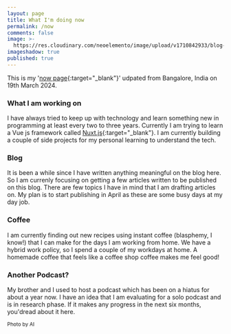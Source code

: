 ```yaml
---
layout: page
title: What I'm doing now
permalink: /now
comments: false
image: >-
  https://res.cloudinary.com/neoelemento/image/upload/v1710842933/blog-images/workspace_vp.jpg
imageshadow: true
published: true
---
```


This is my '[now page](https://nownownow.com/about){:target="_blank"}' udpated from Bangalore, India on 19th March 2024.

### What I am working on

I have always tried to keep up with technology and learn something new in programming at least every two to three years. Currently I am trying to learn a Vue js framework called [Nuxt.js](https://nuxt.com/){:target="_blank"}. I am currently building a couple of side projects for my personal learning to understand the tech.

### Blog
It is been a while since I have written anything meaningful on the blog here. So I am currenly focusing on getting a few articles written to be published on this blog. There are few topics I have in mind that I am drafting articles on. My plan is to start publishing in April as these are some busy days at my day job.

### Coffee
I am currently finding out new recipes using instant coffee (blasphemy, I know!) that I can make for the days I am working from home. We have a hybrid work policy, so I spend a couple of my workdays at home. A homemade coffee that feels like a coffee shop coffee makes me feel good!

### Another Podcast?
My brother and I used to host a podcast which has been on a hiatus for about a year now. I have an idea that I am evaluating for a solo podcast and is in research phase. If it makes any progress in the next six months, you'dread about it here.

<small>Photo by AI</small>
  
